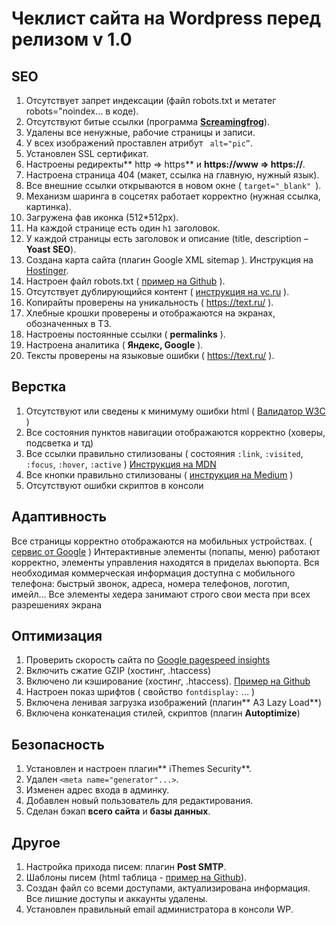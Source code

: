 # Чеклист сайта на Wordpress перед релизом v 1.0

## SEO
1. Отсутствует запрет индексации (файл robots.txt и метатег robots="noindex... в коде).
2. Отсутствуют битые ссылки (программа **[Screamingfrog](https://www.screamingfrog.co.uk/seo-spider/ "Screamingfrog")**).
3. Удалены все ненужные, рабочие страницы и записи.
4. У всех изображений проставлен атрибут ` alt="pic”`.
5. Установлен SSL сертификат.
6. Настроены редиректы** http => https** и **https://www =>  https://**.
7. Настроена страница 404 (макет, ссылка на главную, нужный язык).
8. Все внешние ссылки открываются в новом окне ( `target="_blank" `).
9. Механизм шаринга в соцсетях работает корректно (нужная ссылка, картинка).
10. Загружена фав иконка (512*512px).
11. На каждой странице есть один `h1` заголовок.
12. У каждой страницы есть заголовок и описание (title, description – **Yoast SEO**).
13. Создана карта сайта (плагин Google XML sitemap ). Инструкция на [Hostinger](https://www.hostinger.ru/rukovodstva/kak-sozdat-kartu-saita "Hostinger").
14. Настроен файл robots.txt ( [пример на Github](https://gist.github.com/andrey-maslov/bb7f3ce46443772deb46d9d711bda7bd "Github") ).
15. Отсутствует дублирующийся контент ( [инструкция на vc.ru](https://vc.ru/seo/37009-layfhak-kak-bystro-nayti-dubli-stranic "пример на vc.ru") ).
16. Копирайты проверены на уникальность ( https://text.ru/ ).
17. Хлебные крошки проверены и отображаются на экранах, обозначенных в ТЗ.
18. Настроены постоянные ссылки ( **permalinks** ).
19. Настроена аналитика ( **Яндекс, Google** ).
20. Тексты проверены на языковые ошибки ( https://text.ru/ ).

## Верстка
1. Отсутствуют или сведены к минимуму ошибки html ( [Валидатор W3C]( https://validator.w3.org/ ) )
2. Все состояния пунктов навигации отображаются корректно (ховеры, подсветка и тд)
3. Все ссылки правильно стилизованы ( состояния  `:link`, `:visited`,` :focus`, `:hover`, `:active` ) [Инструкция на MDN](https://developer.mozilla.org/ru/docs/Learn/CSS/Styling_text/Styling_links "Инструкция на MDN")
4. Все кнопки правильно стилизованы ( [инструкция на Medium](https://qps.ru/sLraC "инструкция на Medium") )
5. Отсутствуют ошибки скриптов в консоли

## Адаптивность
Все страницы корректно отображаются на мобильных устройствах. ( [сервис от Google](https://search.google.com/test/mobile-friendly "сервис от Google") )
Интерактивные элементы (попапы, меню) работают корректно, элементы управления находятся в приделах вьюпорта.
Вся необходимая коммерческая информация доступна с мобильного телефона: быстрый звонок, адреса, номера телефонов, логотип, имейл…
Все элементы хедера занимают строго свои места при всех разрешениях экрана

## Оптимизация
1. Проверить скорость сайта по [Google pagespeed insights](https://developers.google.com/speed/pagespeed/insights/?hl=ru "Google pagespeed insights")
2. Включить сжатие GZIP (хостинг, .htaccess)
3. Включено ли кэширование (хостинг, .htaccess). [Пример на Github](https://gist.github.com/andrey-maslov/35d4529849e9779fe596bce546f80807 "Пример на Github")
4. Настроен показ шрифтов ( свойство `fontdisplay:` … )
5. Включена ленивая загрузка изображений (плагин** A3 Lazy Load**)
6. Включена конкатенация стилей, скриптов (плагин **Autoptimize**)

## Безопасность
1. Установлен и настроен плагин** iThemes Security**.
2. Удален `<meta name="generator"...>`.
3. Изменен адрес входа в админку.
4. Добавлен новый пользователь для редактирования.
5. Сделан бэкап **всего сайта** и **базы данных**.

## Другое
1. Настройка прихода писем: плагин **Post SMTP**.
2. Шаблоны писем (html таблица - [пример на Github](https://gist.github.com/andrey-maslov/58618b640a5ba837e77d2a60e535806b "пример на Github")).
3. Создан файл со всеми доступами, актуализирована информация. Все лишние доступы и аккаунты удалены.
4. Установлен правильный email администратора в консоли WP.
